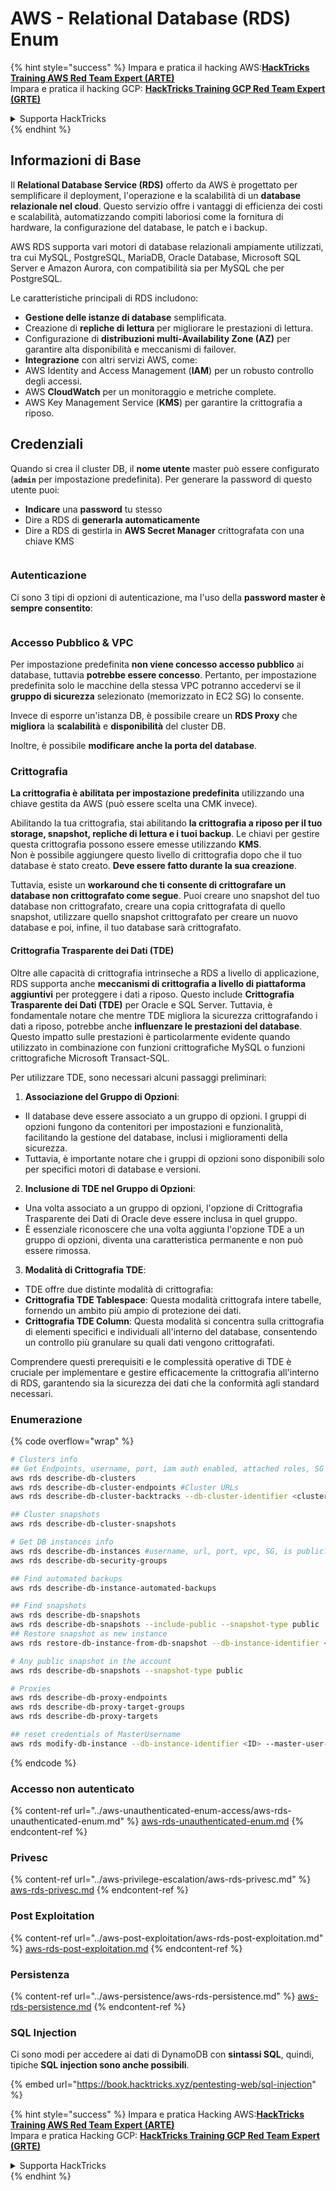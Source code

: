 # AWS - Relational Database (RDS) Enum

{% hint style="success" %}
Impara e pratica il hacking AWS:<img src="../../../.gitbook/assets/image (1) (1) (1).png" alt="" data-size="line">[**HackTricks Training AWS Red Team Expert (ARTE)**](https://training.hacktricks.xyz/courses/arte)<img src="../../../.gitbook/assets/image (1) (1) (1).png" alt="" data-size="line">\
Impara e pratica il hacking GCP: <img src="../../../.gitbook/assets/image (2).png" alt="" data-size="line">[**HackTricks Training GCP Red Team Expert (GRTE)**<img src="../../../.gitbook/assets/image (2).png" alt="" data-size="line">](https://training.hacktricks.xyz/courses/grte)

<details>

<summary>Supporta HackTricks</summary>

* Controlla i [**piani di abbonamento**](https://github.com/sponsors/carlospolop)!
* **Unisciti al** 💬 [**gruppo Discord**](https://discord.gg/hRep4RUj7f) o al [**gruppo telegram**](https://t.me/peass) o **seguici** su **Twitter** 🐦 [**@hacktricks\_live**](https://twitter.com/hacktricks_live)**.**
* **Condividi trucchi di hacking inviando PR ai** [**HackTricks**](https://github.com/carlospolop/hacktricks) e [**HackTricks Cloud**](https://github.com/carlospolop/hacktricks-cloud) repos di github.

</details>
{% endhint %}

## Informazioni di Base

Il **Relational Database Service (RDS)** offerto da AWS è progettato per semplificare il deployment, l'operazione e la scalabilità di un **database relazionale nel cloud**. Questo servizio offre i vantaggi di efficienza dei costi e scalabilità, automatizzando compiti laboriosi come la fornitura di hardware, la configurazione del database, le patch e i backup.

AWS RDS supporta vari motori di database relazionali ampiamente utilizzati, tra cui MySQL, PostgreSQL, MariaDB, Oracle Database, Microsoft SQL Server e Amazon Aurora, con compatibilità sia per MySQL che per PostgreSQL.

Le caratteristiche principali di RDS includono:

* **Gestione delle istanze di database** semplificata.
* Creazione di **repliche di lettura** per migliorare le prestazioni di lettura.
* Configurazione di **distribuzioni multi-Availability Zone (AZ)** per garantire alta disponibilità e meccanismi di failover.
* **Integrazione** con altri servizi AWS, come:
* AWS Identity and Access Management (**IAM**) per un robusto controllo degli accessi.
* AWS **CloudWatch** per un monitoraggio e metriche complete.
* AWS Key Management Service (**KMS**) per garantire la crittografia a riposo.

## Credenziali

Quando si crea il cluster DB, il **nome utente** master può essere configurato (**`admin`** per impostazione predefinita). Per generare la password di questo utente puoi:

* **Indicare** una **password** tu stesso
* Dire a RDS di **generarla automaticamente**
* Dire a RDS di gestirla in **AWS Secret Manager** crittografata con una chiave KMS

<figure><img src="../../../.gitbook/assets/image (144).png" alt=""><figcaption></figcaption></figure>

### Autenticazione

Ci sono 3 tipi di opzioni di autenticazione, ma l'uso della **password master è sempre consentito**:

<figure><img src="../../../.gitbook/assets/image (227).png" alt=""><figcaption></figcaption></figure>

### Accesso Pubblico & VPC

Per impostazione predefinita **non viene concesso accesso pubblico** ai database, tuttavia **potrebbe essere concesso**. Pertanto, per impostazione predefinita solo le macchine della stessa VPC potranno accedervi se il **gruppo di sicurezza** selezionato (memorizzato in EC2 SG) lo consente.

Invece di esporre un'istanza DB, è possibile creare un **RDS Proxy** che **migliora** la **scalabilità** e **disponibilità** del cluster DB.

Inoltre, è possibile **modificare anche la porta del database**.

### Crittografia

**La crittografia è abilitata per impostazione predefinita** utilizzando una chiave gestita da AWS (può essere scelta una CMK invece).

Abilitando la tua crittografia, stai abilitando **la crittografia a riposo per il tuo storage, snapshot, repliche di lettura e i tuoi backup**. Le chiavi per gestire questa crittografia possono essere emesse utilizzando **KMS**.\
Non è possibile aggiungere questo livello di crittografia dopo che il tuo database è stato creato. **Deve essere fatto durante la sua creazione**.

Tuttavia, esiste un **workaround che ti consente di crittografare un database non crittografato come segue**. Puoi creare uno snapshot del tuo database non crittografato, creare una copia crittografata di quello snapshot, utilizzare quello snapshot crittografato per creare un nuovo database e poi, infine, il tuo database sarà crittografato.

#### Crittografia Trasparente dei Dati (TDE)

Oltre alle capacità di crittografia intrinseche a RDS a livello di applicazione, RDS supporta anche **meccanismi di crittografia a livello di piattaforma aggiuntivi** per proteggere i dati a riposo. Questo include **Crittografia Trasparente dei Dati (TDE)** per Oracle e SQL Server. Tuttavia, è fondamentale notare che mentre TDE migliora la sicurezza crittografando i dati a riposo, potrebbe anche **influenzare le prestazioni del database**. Questo impatto sulle prestazioni è particolarmente evidente quando utilizzato in combinazione con funzioni crittografiche MySQL o funzioni crittografiche Microsoft Transact-SQL.

Per utilizzare TDE, sono necessari alcuni passaggi preliminari:

1. **Associazione del Gruppo di Opzioni**:
* Il database deve essere associato a un gruppo di opzioni. I gruppi di opzioni fungono da contenitori per impostazioni e funzionalità, facilitando la gestione del database, inclusi i miglioramenti della sicurezza.
* Tuttavia, è importante notare che i gruppi di opzioni sono disponibili solo per specifici motori di database e versioni.
2. **Inclusione di TDE nel Gruppo di Opzioni**:
* Una volta associato a un gruppo di opzioni, l'opzione di Crittografia Trasparente dei Dati di Oracle deve essere inclusa in quel gruppo.
* È essenziale riconoscere che una volta aggiunta l'opzione TDE a un gruppo di opzioni, diventa una caratteristica permanente e non può essere rimossa.
3. **Modalità di Crittografia TDE**:
* TDE offre due distinte modalità di crittografia:
* **Crittografia TDE Tablespace**: Questa modalità crittografa intere tabelle, fornendo un ambito più ampio di protezione dei dati.
* **Crittografia TDE Column**: Questa modalità si concentra sulla crittografia di elementi specifici e individuali all'interno del database, consentendo un controllo più granulare su quali dati vengono crittografati.

Comprendere questi prerequisiti e le complessità operative di TDE è cruciale per implementare e gestire efficacemente la crittografia all'interno di RDS, garantendo sia la sicurezza dei dati che la conformità agli standard necessari.

### Enumerazione

{% code overflow="wrap" %}
```bash
# Clusters info
## Get Endpoints, username, port, iam auth enabled, attached roles, SG
aws rds describe-db-clusters
aws rds describe-db-cluster-endpoints #Cluster URLs
aws rds describe-db-cluster-backtracks --db-cluster-identifier <cluster-name>

## Cluster snapshots
aws rds describe-db-cluster-snapshots

# Get DB instances info
aws rds describe-db-instances #username, url, port, vpc, SG, is public?
aws rds describe-db-security-groups

## Find automated backups
aws rds describe-db-instance-automated-backups

## Find snapshots
aws rds describe-db-snapshots
aws rds describe-db-snapshots --include-public --snapshot-type public
## Restore snapshot as new instance
aws rds restore-db-instance-from-db-snapshot --db-instance-identifier <ID> --db-snapshot-identifier <ID> --availability-zone us-west-2a

# Any public snapshot in the account
aws rds describe-db-snapshots --snapshot-type public

# Proxies
aws rds describe-db-proxy-endpoints
aws rds describe-db-proxy-target-groups
aws rds describe-db-proxy-targets

## reset credentials of MasterUsername
aws rds modify-db-instance --db-instance-identifier <ID> --master-user-password <NewPassword> --apply-immediately
```
{% endcode %}

### Accesso non autenticato

{% content-ref url="../aws-unauthenticated-enum-access/aws-rds-unauthenticated-enum.md" %}
[aws-rds-unauthenticated-enum.md](../aws-unauthenticated-enum-access/aws-rds-unauthenticated-enum.md)
{% endcontent-ref %}

### Privesc

{% content-ref url="../aws-privilege-escalation/aws-rds-privesc.md" %}
[aws-rds-privesc.md](../aws-privilege-escalation/aws-rds-privesc.md)
{% endcontent-ref %}

### Post Exploitation

{% content-ref url="../aws-post-exploitation/aws-rds-post-exploitation.md" %}
[aws-rds-post-exploitation.md](../aws-post-exploitation/aws-rds-post-exploitation.md)
{% endcontent-ref %}

### Persistenza

{% content-ref url="../aws-persistence/aws-rds-persistence.md" %}
[aws-rds-persistence.md](../aws-persistence/aws-rds-persistence.md)
{% endcontent-ref %}

### SQL Injection

Ci sono modi per accedere ai dati di DynamoDB con **sintassi SQL**, quindi, tipiche **SQL injection sono anche possibili**.

{% embed url="https://book.hacktricks.xyz/pentesting-web/sql-injection" %}

{% hint style="success" %}
Impara e pratica Hacking AWS:<img src="../../../.gitbook/assets/image (1) (1) (1).png" alt="" data-size="line">[**HackTricks Training AWS Red Team Expert (ARTE)**](https://training.hacktricks.xyz/courses/arte)<img src="../../../.gitbook/assets/image (1) (1) (1).png" alt="" data-size="line">\
Impara e pratica Hacking GCP: <img src="../../../.gitbook/assets/image (2).png" alt="" data-size="line">[**HackTricks Training GCP Red Team Expert (GRTE)**<img src="../../../.gitbook/assets/image (2).png" alt="" data-size="line">](https://training.hacktricks.xyz/courses/grte)

<details>

<summary>Supporta HackTricks</summary>

* Controlla i [**piani di abbonamento**](https://github.com/sponsors/carlospolop)!
* **Unisciti al** 💬 [**gruppo Discord**](https://discord.gg/hRep4RUj7f) o al [**gruppo telegram**](https://t.me/peass) o **seguici** su **Twitter** 🐦 [**@hacktricks\_live**](https://twitter.com/hacktricks_live)**.**
* **Condividi trucchi di hacking inviando PR ai** [**HackTricks**](https://github.com/carlospolop/hacktricks) e [**HackTricks Cloud**](https://github.com/carlospolop/hacktricks-cloud) repos su github.

</details>
{% endhint %}

